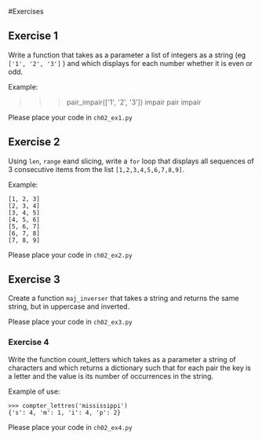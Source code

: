 #Exercises

## Exercise 1
Write a function that takes as a parameter a list of integers as a string (eg `['1', '2', '3']` ) and which displays for each number whether it is even or odd.

Example:
>>> pair_impair(['1', '2', '3'])
impair
pair
impair

Please place your code in `ch02_ex1.py`

## Exercise 2
Using `len`, `range` eand slicing, write a `for` loop that displays all sequences of 3 consecutive items from the list `[1,2,3,4,5,6,7,8,9]`.

Example:

    [1, 2, 3]
    [2, 3, 4]
    [3, 4, 5]
    [4, 5, 6]
    [5, 6, 7]
    [6, 7, 8]
    [7, 8, 9]

Please place your code in `ch02_ex2.py`

## Exercise 3
Create a function `maj_inverser` that takes a string and returns the same string, but in uppercase and inverted.

Please place your code in `ch02_ex3.py`

### Exercise 4
Write the function count_letters which takes as a parameter a string of characters and which returns a dictionary such that for each pair the key is a letter and the value is its number of occurrences in the string.

Example of use:

    >>> compter_lettres('mississippi')
    {'s': 4, 'm': 1, 'i': 4, 'p': 2}

Please place your code in `ch02_ex4.py`
